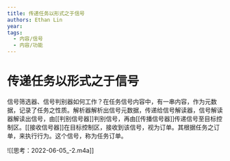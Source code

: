 ```yaml
---
title: 传递任务以形式之于信号
authors: Ethan Lin
year:
tags:
  - 内容/信号 
  - 内容/功能 
---
```



# 传递任务以形式之于信号





信号筛选器、信号判别器如何工作？在任务信号内容中，有一串内容，作为元数据，记录了任务之性质。解析器解析出信号元数据，传递给信号解读器，信号解读器解读出信号，由[[判别信号器]]判别信号，再由[[传播信号器]]传递信号至目标控制区。[[接收信号器]]在目标控制区，接收到该信号，视为订单。其根据任务之订单，来执行行为。这个信号，称为任务订单。

![[思考：2022-06-05_-2.m4a]]